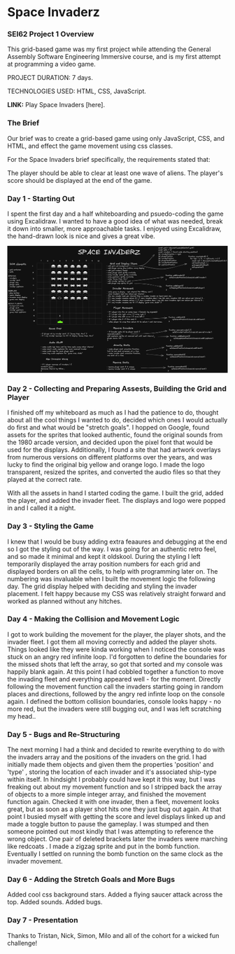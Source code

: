 
# Space Invaderz

### SEI62 Project 1 Overview

This grid-based game was my first project while attending the General Assembly Software Engineering Immersive course, and is my first attempt at programming a video game.

PROJECT DURATION: 7 days.

TECHNOLOGIES USED: HTML, CSS, JavaScript.

**LINK:** Play Space Invaders [here].

### The Brief
Our brief was to create a grid-based game using only JavaScript, CSS, and HTML, and effect the game movement using css classes.

For the Space Invaders brief specifically, the requirements stated that:

The player should be able to clear at least one wave of aliens.
The player's score should be displayed at the end of the game.

### Day 1 - Starting Out

I spent the first day and a half whiteboarding and psuedo-coding the game using Excalidraw. I wanted to have a good idea of what was needed, break it down into smaller, more approachable tasks. I enjoyed using Excalidraw, the hand-drawn look is nice and gives a great vibe.

![Whiteboard](./img/spaceinvaderz-jtb.png)

### Day 2 - Collecting and Preparing Assests, Building the Grid and Player

I finished off my whiteboard as much as I had the patience to do, thought about all the cool things I wanted to do, decided which ones I would actually do first and what would be "stretch goals". I hopped on Google, found assets for the sprites that looked authentic, found the original sounds from the 1980 arcade version, and decided upon the pixel font that would be used for the displays. Additionally, I found a site that had artwork overlays from numerous versions on different platforms over the years, and was lucky to find the original big yellow and orange logo. I made the logo transparent, resized the sprites, and converted the audio files so that they played at the correct rate. 

With all the assets in hand I started coding the game. I built the grid, added the player, and added the invader fleet. The displays and logo were popped in and I called it a night.

### Day 3 - Styling the Game

I knew that I would be busy adding extra feaaures and debugging at the end so I got the styling out of the way. I was going for an authentic retro feel, and so made it minimal and kept it oldskool. During the styling I left temporarily displayed the array position numbers for each grid and displayed borders on all the cells, to help with programming later on. The numbering was invaluable when I built the movement logic the following day. The grid display helped with deciding and styling the invader placement. I felt happy because my CSS was relatively straight forward and worked as planned without any hitches. 

### Day 4 - Making the Collision and Movement Logic

I got to work building the movement for the player, the player shots, and the invader fleet. I got them all moving correctly and added the player shots. Things looked like they were kinda working when I noticed the console was stuck on an angry red infinite loop. I'd forgotten to define the boundaries for the missed shots that left the array, so got that sorted and my console was happily blank again. At this point I had cobbled together a function to move the invading fleet and everything appeared well - for the moment. Directly following the movement function call the invaders starting going in random places and directions, followed by the angry red infinte loop on the console again. I defined the bottom collision boundaries, console looks happy - no more red, but the invaders were still bugging out, and I was left scratching my head..


### Day 5 - Bugs and Re-Structuring 
The next morning I had a think and decided to rewrite everything to do with the invaders array and the positions of the invaders on the grid. I had initially made them objects and given them the properties 'position' and 'type' , storing the location of each invader and it's associated ship-type within itself.  In hindsight I probably could have kept it this way, but I was freaking out about my movement function and so I stripped back the array of objects to a more simple integer array, and finished the movement function again. Checked it with one invader, then a fleet, movement looks great, but as soon as a player shot hits one they just bug out again.  At that point I busied myself with getting the score and level displays linked up and made a toggle button to pause the gameplay. I was stumped and then someone pointed out most kindly that I was attempting to reference the wrong object. One pair of deleted brackets later the invaders were marching like redcoats . I made a zigzag sprite and put in the bomb function. Eventually I settled on running the bomb function on the same clock as the invader movement. 

### Day 6 - Adding the Stretch Goals and More Bugs
Added cool css background stars. Added a flying saucer attack across the top. Added sounds. Added bugs.

### Day 7 - Presentation 
Thanks to Tristan, Nick, Simon, Milo and all of the cohort for a wicked fun challenge! 



